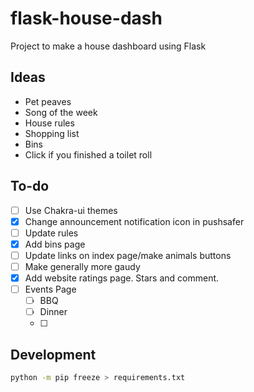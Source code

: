 # flask-house-dash

Project to make a house dashboard using Flask

## Ideas

- Pet peaves
- Song of the week
- House rules
- Shopping list
- Bins
- Click if you finished a toilet roll

## To-do

- [ ] Use Chakra-ui themes
- [x] Change announcement notification icon in pushsafer
- [ ] Update rules
- [x] Add bins page
- [ ] Update links on index page/make animals buttons
- [ ] Make generally more gaudy
- [x] Add website ratings page. Stars and comment.
- [ ] Events Page
  - [ ] BBQ
  - [ ] Dinner
  - [ ] 

## Development

```bash
python -m pip freeze > requirements.txt
```
